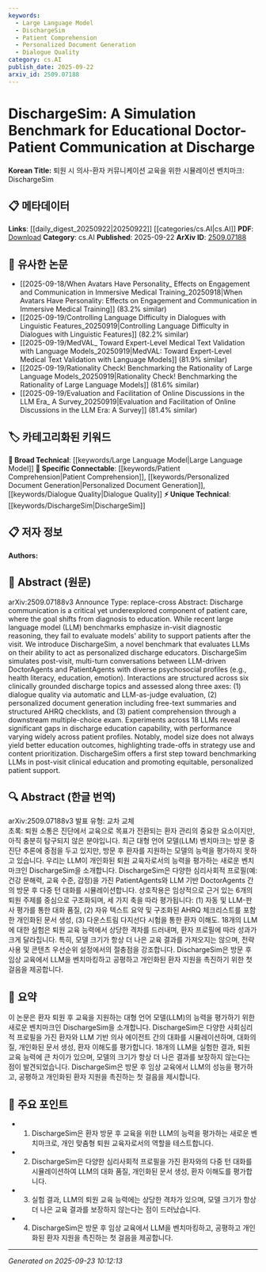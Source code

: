 ```yaml
---
keywords:
  - Large Language Model
  - DischargeSim
  - Patient Comprehension
  - Personalized Document Generation
  - Dialogue Quality
category: cs.AI
publish_date: 2025-09-22
arxiv_id: 2509.07188
---
```


<!-- KEYWORD_LINKING_METADATA:
{
  "processed_timestamp": "2025-09-23T10:12:13.158074",
  "vocabulary_version": "1.0",
  "selected_keywords": [
    "Large Language Model",
    "DischargeSim",
    "Patient Comprehension",
    "Personalized Document Generation",
    "Dialogue Quality"
  ],
  "rejected_keywords": [],
  "similarity_scores": {
    "Large Language Model": 0.8,
    "DischargeSim": 0.9,
    "Patient Comprehension": 0.8,
    "Personalized Document Generation": 0.85,
    "Dialogue Quality": 0.8
  },
  "extraction_method": "AI_prompt_based",
  "budget_applied": true,
  "candidates_json": {
    "candidates": [
      {
        "surface": "Large Language Model",
        "canonical": "Large Language Model",
        "aliases": [
          "LLM"
        ],
        "category": "broad_technical",
        "rationale": "Large Language Models are central to the paper's focus on discharge communication and education.",
        "novelty_score": 0.3,
        "connectivity_score": 0.9,
        "specificity_score": 0.6,
        "link_intent_score": 0.8
      },
      {
        "surface": "DischargeSim",
        "canonical": "DischargeSim",
        "aliases": [
          "Discharge Simulation Benchmark"
        ],
        "category": "unique_technical",
        "rationale": "DischargeSim is a novel benchmark introduced in the paper, making it a unique technical contribution.",
        "novelty_score": 0.9,
        "connectivity_score": 0.7,
        "specificity_score": 0.8,
        "link_intent_score": 0.9
      },
      {
        "surface": "Patient Comprehension",
        "canonical": "Patient Comprehension",
        "aliases": [
          "Patient Understanding"
        ],
        "category": "specific_connectable",
        "rationale": "Patient comprehension is a key outcome measured by the benchmark, linking to patient education and support.",
        "novelty_score": 0.5,
        "connectivity_score": 0.75,
        "specificity_score": 0.7,
        "link_intent_score": 0.8
      },
      {
        "surface": "Personalized Document Generation",
        "canonical": "Personalized Document Generation",
        "aliases": [
          "Custom Document Creation"
        ],
        "category": "specific_connectable",
        "rationale": "The paper emphasizes generating personalized documents as a critical function of the benchmark.",
        "novelty_score": 0.6,
        "connectivity_score": 0.7,
        "specificity_score": 0.75,
        "link_intent_score": 0.85
      },
      {
        "surface": "Dialogue Quality",
        "canonical": "Dialogue Quality",
        "aliases": [
          "Conversation Quality"
        ],
        "category": "specific_connectable",
        "rationale": "Dialogue quality is a primary axis of evaluation in the benchmark, relevant to communication models.",
        "novelty_score": 0.4,
        "connectivity_score": 0.8,
        "specificity_score": 0.7,
        "link_intent_score": 0.8
      }
    ],
    "ban_list_suggestions": [
      "method",
      "experiment",
      "performance"
    ]
  },
  "decisions": [
    {
      "candidate_surface": "Large Language Model",
      "resolved_canonical": "Large Language Model",
      "decision": "linked",
      "scores": {
        "novelty": 0.3,
        "connectivity": 0.9,
        "specificity": 0.6,
        "link_intent": 0.8
      }
    },
    {
      "candidate_surface": "DischargeSim",
      "resolved_canonical": "DischargeSim",
      "decision": "linked",
      "scores": {
        "novelty": 0.9,
        "connectivity": 0.7,
        "specificity": 0.8,
        "link_intent": 0.9
      }
    },
    {
      "candidate_surface": "Patient Comprehension",
      "resolved_canonical": "Patient Comprehension",
      "decision": "linked",
      "scores": {
        "novelty": 0.5,
        "connectivity": 0.75,
        "specificity": 0.7,
        "link_intent": 0.8
      }
    },
    {
      "candidate_surface": "Personalized Document Generation",
      "resolved_canonical": "Personalized Document Generation",
      "decision": "linked",
      "scores": {
        "novelty": 0.6,
        "connectivity": 0.7,
        "specificity": 0.75,
        "link_intent": 0.85
      }
    },
    {
      "candidate_surface": "Dialogue Quality",
      "resolved_canonical": "Dialogue Quality",
      "decision": "linked",
      "scores": {
        "novelty": 0.4,
        "connectivity": 0.8,
        "specificity": 0.7,
        "link_intent": 0.8
      }
    }
  ]
}
-->

# DischargeSim: A Simulation Benchmark for Educational Doctor-Patient Communication at Discharge

**Korean Title:** 퇴원 시 의사-환자 커뮤니케이션 교육을 위한 시뮬레이션 벤치마크: DischargeSim

## 📋 메타데이터

**Links**: [[daily_digest_20250922|20250922]] [[categories/cs.AI|cs.AI]]
**PDF**: [Download](https://arxiv.org/pdf/2509.07188.pdf)
**Category**: cs.AI
**Published**: 2025-09-22
**ArXiv ID**: [2509.07188](https://arxiv.org/abs/2509.07188)

## 🔗 유사한 논문
- [[2025-09-18/When Avatars Have Personality_ Effects on Engagement and Communication in Immersive Medical Training_20250918|When Avatars Have Personality: Effects on Engagement and Communication in Immersive Medical Training]] (83.2% similar)
- [[2025-09-19/Controlling Language Difficulty in Dialogues with Linguistic Features_20250919|Controlling Language Difficulty in Dialogues with Linguistic Features]] (82.2% similar)
- [[2025-09-19/MedVAL_ Toward Expert-Level Medical Text Validation with Language Models_20250919|MedVAL: Toward Expert-Level Medical Text Validation with Language Models]] (81.9% similar)
- [[2025-09-19/Rationality Check! Benchmarking the Rationality of Large Language Models_20250919|Rationality Check! Benchmarking the Rationality of Large Language Models]] (81.6% similar)
- [[2025-09-19/Evaluation and Facilitation of Online Discussions in the LLM Era_ A Survey_20250919|Evaluation and Facilitation of Online Discussions in the LLM Era: A Survey]] (81.4% similar)

## 🏷️ 카테고리화된 키워드
**🧠 Broad Technical**: [[keywords/Large Language Model|Large Language Model]]
**🔗 Specific Connectable**: [[keywords/Patient Comprehension|Patient Comprehension]], [[keywords/Personalized Document Generation|Personalized Document Generation]], [[keywords/Dialogue Quality|Dialogue Quality]]
**⚡ Unique Technical**: [[keywords/DischargeSim|DischargeSim]]

## 📋 저자 정보

**Authors:** 

## 📄 Abstract (원문)

arXiv:2509.07188v3 Announce Type: replace-cross 
Abstract: Discharge communication is a critical yet underexplored component of patient care, where the goal shifts from diagnosis to education. While recent large language model (LLM) benchmarks emphasize in-visit diagnostic reasoning, they fail to evaluate models' ability to support patients after the visit. We introduce DischargeSim, a novel benchmark that evaluates LLMs on their ability to act as personalized discharge educators. DischargeSim simulates post-visit, multi-turn conversations between LLM-driven DoctorAgents and PatientAgents with diverse psychosocial profiles (e.g., health literacy, education, emotion). Interactions are structured across six clinically grounded discharge topics and assessed along three axes: (1) dialogue quality via automatic and LLM-as-judge evaluation, (2) personalized document generation including free-text summaries and structured AHRQ checklists, and (3) patient comprehension through a downstream multiple-choice exam. Experiments across 18 LLMs reveal significant gaps in discharge education capability, with performance varying widely across patient profiles. Notably, model size does not always yield better education outcomes, highlighting trade-offs in strategy use and content prioritization. DischargeSim offers a first step toward benchmarking LLMs in post-visit clinical education and promoting equitable, personalized patient support.

## 🔍 Abstract (한글 번역)

arXiv:2509.07188v3 발표 유형: 교차 교체  
초록: 퇴원 소통은 진단에서 교육으로 목표가 전환되는 환자 관리의 중요한 요소이지만, 아직 충분히 탐구되지 않은 분야입니다. 최근 대형 언어 모델(LLM) 벤치마크는 방문 중 진단 추론에 중점을 두고 있지만, 방문 후 환자를 지원하는 모델의 능력을 평가하지 못하고 있습니다. 우리는 LLM이 개인화된 퇴원 교육자로서의 능력을 평가하는 새로운 벤치마크인 DischargeSim을 소개합니다. DischargeSim은 다양한 심리사회적 프로필(예: 건강 문해력, 교육 수준, 감정)을 가진 PatientAgents와 LLM 기반 DoctorAgents 간의 방문 후 다중 턴 대화를 시뮬레이션합니다. 상호작용은 임상적으로 근거 있는 6개의 퇴원 주제를 중심으로 구조화되며, 세 가지 축을 따라 평가됩니다: (1) 자동 및 LLM-판사 평가를 통한 대화 품질, (2) 자유 텍스트 요약 및 구조화된 AHRQ 체크리스트를 포함한 개인화된 문서 생성, (3) 다운스트림 다지선다 시험을 통한 환자 이해도. 18개의 LLM에 대한 실험은 퇴원 교육 능력에서 상당한 격차를 드러내며, 환자 프로필에 따라 성과가 크게 달라집니다. 특히, 모델 크기가 항상 더 나은 교육 결과를 가져오지는 않으며, 전략 사용 및 콘텐츠 우선순위 설정에서의 절충점을 강조합니다. DischargeSim은 방문 후 임상 교육에서 LLM을 벤치마킹하고 공평하고 개인화된 환자 지원을 촉진하기 위한 첫걸음을 제공합니다.

## 📝 요약

이 논문은 환자 퇴원 후 교육을 지원하는 대형 언어 모델(LLM)의 능력을 평가하기 위한 새로운 벤치마크인 DischargeSim을 소개합니다. DischargeSim은 다양한 사회심리적 프로필을 가진 환자와 LLM 기반 의사 에이전트 간의 대화를 시뮬레이션하며, 대화의 질, 개인화된 문서 생성, 환자 이해도를 평가합니다. 18개의 LLM을 실험한 결과, 퇴원 교육 능력에 큰 차이가 있으며, 모델의 크기가 항상 더 나은 결과를 보장하지 않는다는 점이 발견되었습니다. DischargeSim은 방문 후 임상 교육에서 LLM의 성능을 평가하고, 공평하고 개인화된 환자 지원을 촉진하는 첫 걸음을 제시합니다.

## 🎯 주요 포인트

- 1. DischargeSim은 환자 방문 후 교육을 위한 LLM의 능력을 평가하는 새로운 벤치마크로, 개인 맞춤형 퇴원 교육자로서의 역할을 테스트합니다.
- 2. DischargeSim은 다양한 심리사회적 프로필을 가진 환자와의 다중 턴 대화를 시뮬레이션하여 LLM의 대화 품질, 개인화된 문서 생성, 환자 이해도를 평가합니다.
- 3. 실험 결과, LLM의 퇴원 교육 능력에는 상당한 격차가 있으며, 모델 크기가 항상 더 나은 교육 결과를 보장하지 않는다는 점이 드러났습니다.
- 4. DischargeSim은 방문 후 임상 교육에서 LLM을 벤치마킹하고, 공평하고 개인화된 환자 지원을 촉진하는 첫 걸음을 제공합니다.


---

*Generated on 2025-09-23 10:12:13*